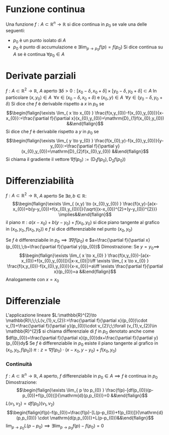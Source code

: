 # Funzione continua
Una funzione $f:A\subset \mathbb{R}^{n}\to \mathbb{R}$ si dice continua in $p_{0}$ se vale una delle seguenti:
- $p_{0}$ è un punto isolato di $A$
- $p_{0}$ è punto di accumulazione e $\exists \lim_{ p \to p_{0} }f(p)=f(p_{0})$
Si dice continua su $A$ se è continua $\forall p_{0} \in A$

# Derivate parziali
$f:A\subset \mathbb{R}^{2}\to \mathbb{R}$, $A$ aperto
$\exists\delta>0:[x_{0}-\delta,x_{0}+\delta]\times[y_{0}-\delta,y_{0}+\delta]\subset A$
In particolare
$(x,y_{0})\in A\;\;\forall x \in(x_{0}-\delta,x_{0}+\delta)$ e $(x_{0},y)\in A\;\;\forall y\in(y_{0}-\delta,y_{0}+\delta)$
Si dice che $f$ è derivabile rispetto a $x$ in $p_{0}$ se
$$\begin{flalign}\exists \lim_{ x \to x_{0} } \frac{f(x,y_{0})-f(x_{0},y_{0})}{x-x_{0}}:=\frac{\partial f}{\partial x}(x_{0},y_{0})=\mathrm{D}_{1}f(x_{0},y_{0}) &&\end{flalign}$$
Si dice che $f$ è derivabile rispetto a $y$ in $p_{0}$ se
$$\begin{flalign}\exists \lim_{ y \to y_{0} } \frac{f(x_{0},y)-f(x_{0},y_{0})}{y-y_{0}}:=\frac{\partial f}{\partial y}(x_{0},y_{0})=\mathrm{D}_{2}f(x_{0},y_{0}) &&\end{flalign}$$
Si chiama il gradiente il vettore $\nabla f(p_{0}):=(\mathrm{D}_{1}f(p_{0}),\mathrm{D}_{2}f(p_{0}))$

# Differenziabilità
$f:A\subset\mathbb{R}^{2}\to \mathbb{R}$, $A$ aperto
Se $\exists a,b\in \mathbb{R}:$
$$\begin{flalign}\exists \lim_{ (x,y) \to (x_{0},y_{0}) } \frac{f(x,y)-[a(x-x_{0})+b(y-y_{0})+f(x_{0},y_{0})]}{\sqrt{(x-x_{0})^{2}+(y-y_{0})^{2}}} \implies&&\end{flalign}$$
il piano $\pi:a(x-x_{0})+b(y-y_{0})+f(x_{0},y_{0})$ si dice piano tangente al grafico in $(x_{0},y_{0},f(x_{0},y_{0}))$ e $f$ si dice differenziabile nel punto $(x_{0},y_{0})$

Se $f$ è differenziabile in $p_{0}\implies \exists \nabla f(p_{0})$ e $a=\frac{\partial f}{\partial x}(p_{0}),\;b=\frac{\partial f}{\partial y}(p_{0})$
Dimostrazione:
Se $y=y_{0}\implies$$$\begin{flalign}\exists \lim_{ x \to x_{0} } \frac{f(x,y_{0})-[a(x-x_{0})+f(x_{0},y_{0})]}{|x-x_{0}|}\iff \exists \lim_{ x \to x_{0} } \frac{f(x,y_{0})-f(x_{0},y_{0})}{x-x_{0}}=a\iff \exists \frac{\partial f}{\partial x}(p_{0})=a &&\end{flalign}$$
Analogamente con $x=x_{0}$

# Differenziale
L'applicazione lineare $L:\mathbb{R}^{2}\to \mathbb{R}\;\;\;L(v_{1},v_{2}):=\frac{\partial f}{\partial x}(p_{0})\cdot v_{1}+\frac{\partial f}{\partial y}(p_{0})\cdot v_{2}\;\;\forall (v_{1},v_{2})\in \mathbb{R}^{2}$ si chiama differenziale di $f$ in $p_{0}$ denotato anche come $df(p_{0})=\frac{\partial f}{\partial x}(p_{0})dx+\frac{\partial f}{\partial y}(p_{0})dy$
Se $f$ è differenziabile in $p_{0}$ esiste il piano tangente al grafico in $(x_{0},y_{0},f(p_{0}))$ $\pi:z=\nabla f(p_{0})\cdot(x-x_{0},y-y_{0})+f(x_{0},y_{0})$

### Continuità
$f:A\subset \mathbb{R}^{n}\to \mathbb{R}$, $A$ aperto, $f$ differenziabile in $p_{0}\in A\implies f$ è continua in $p_{0}$
Dimostrazione:
$$\begin{flalign}\exists \lim_{ p \to p_{0} } \frac{f(p)-[df(p_{0})(p-p_{0})+f(p_{0})]}{\mathrm{d}(p,p_{0})}=0 &&\end{flalign}$$
$L(v_{1},v_{2})=df(p_{0})(v_{1},v_{2})$
$$\begin{flalign}f(p)-f(p_{0})=\frac{f(p)-[L(p-p_{0})+f(p_{0})]}{\mathrm{d}(p,p_{0})} \cdot \mathrm{d(p,p_{0})}+L(p-p_{0})&&\end{flalign}$$
$\lim_{ p \to p_{0} }L(p-p_{0})\implies \exists \lim_{ p \to p_{0} }f(p)-f(p_{0})=0$
